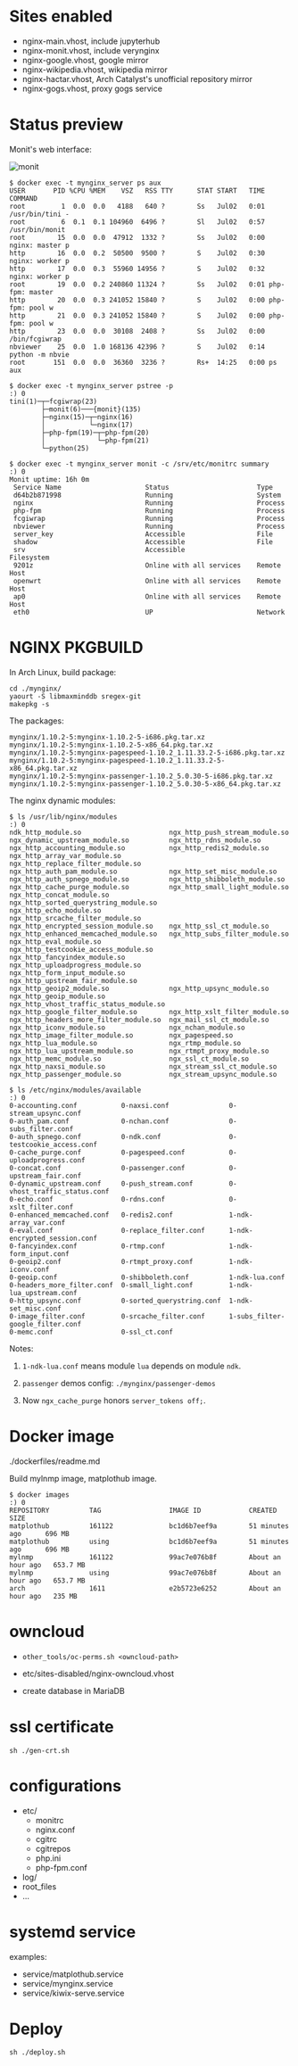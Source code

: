 Sites enabled
==============

* nginx-main.vhost, include jupyterhub
* nginx-monit.vhost, include verynginx
* nginx-google.vhost, google mirror
* nginx-wikipedia.vhost, wikipedia mirror
* nginx-hactar.vhost, Arch Catalyst's unofficial repository mirror
* nginx-gogs.vhost, proxy gogs service

Status preview
==============

Monit's web interface:

![monit](monit-works.png)

```shell
$ docker exec -t mynginx_server ps aux
USER       PID %CPU %MEM    VSZ   RSS TTY      STAT START   TIME COMMAND
root         1  0.0  0.0   4188   640 ?        Ss   Jul02   0:01 /usr/bin/tini -
root         6  0.1  0.1 104960  6496 ?        Sl   Jul02   0:57 /usr/bin/monit 
root        15  0.0  0.0  47912  1332 ?        Ss   Jul02   0:00 nginx: master p
http        16  0.0  0.2  50500  9500 ?        S    Jul02   0:30 nginx: worker p
http        17  0.0  0.3  55960 14956 ?        S    Jul02   0:32 nginx: worker p
root        19  0.0  0.2 240860 11324 ?        Ss   Jul02   0:01 php-fpm: master
http        20  0.0  0.3 241052 15840 ?        S    Jul02   0:00 php-fpm: pool w
http        21  0.0  0.3 241052 15840 ?        S    Jul02   0:00 php-fpm: pool w
http        23  0.0  0.0  30108  2408 ?        Ss   Jul02   0:00 /bin/fcgiwrap
nbviewer    25  0.0  1.0 168136 42396 ?        S    Jul02   0:14 python -m nbvie
root       151  0.0  0.0  36360  3236 ?        Rs+  14:25   0:00 ps aux

$ docker exec -t mynginx_server pstree -p                                          :) 0
tini(1)─┬─fcgiwrap(23)
        ├─monit(6)───{monit}(135)
        ├─nginx(15)─┬─nginx(16)
        │           └─nginx(17)
        ├─php-fpm(19)─┬─php-fpm(20)
        │             └─php-fpm(21)
        └─python(25)

$ docker exec -t mynginx_server monit -c /srv/etc/monitrc summary                  :) 0
Monit uptime: 16h 0m
 Service Name                     Status                      Type          
 d64b2b871998                     Running                     System        
 nginx                            Running                     Process       
 php-fpm                          Running                     Process       
 fcgiwrap                         Running                     Process       
 nbviewer                         Running                     Process       
 server_key                       Accessible                  File          
 shadow                           Accessible                  File          
 srv                              Accessible                  Filesystem    
 9201z                            Online with all services    Remote Host   
 openwrt                          Online with all services    Remote Host   
 ap0                              Online with all services    Remote Host   
 eth0                             UP                          Network       
```

NGINX PKGBUILD
==============

In Arch Linux, build package:

```shell
cd ./mynginx/
yaourt -S libmaxminddb sregex-git
makepkg -s
```
The packages:

```
mynginx/1.10.2-5:mynginx-1.10.2-5-i686.pkg.tar.xz
mynginx/1.10.2-5:mynginx-1.10.2-5-x86_64.pkg.tar.xz
mynginx/1.10.2-5:mynginx-pagespeed-1.10.2_1.11.33.2-5-i686.pkg.tar.xz
mynginx/1.10.2-5:mynginx-pagespeed-1.10.2_1.11.33.2-5-x86_64.pkg.tar.xz
mynginx/1.10.2-5:mynginx-passenger-1.10.2_5.0.30-5-i686.pkg.tar.xz
mynginx/1.10.2-5:mynginx-passenger-1.10.2_5.0.30-5-x86_64.pkg.tar.xz
```

The nginx dynamic modules:

```shell
$ ls /usr/lib/nginx/modules                                                           :) 0
ndk_http_module.so                      ngx_http_push_stream_module.so
ngx_dynamic_upstream_module.so          ngx_http_rdns_module.so
ngx_http_accounting_module.so           ngx_http_redis2_module.so
ngx_http_array_var_module.so            ngx_http_replace_filter_module.so
ngx_http_auth_pam_module.so             ngx_http_set_misc_module.so
ngx_http_auth_spnego_module.so          ngx_http_shibboleth_module.so
ngx_http_cache_purge_module.so          ngx_http_small_light_module.so
ngx_http_concat_module.so               ngx_http_sorted_querystring_module.so
ngx_http_echo_module.so                 ngx_http_srcache_filter_module.so
ngx_http_encrypted_session_module.so    ngx_http_ssl_ct_module.so
ngx_http_enhanced_memcached_module.so   ngx_http_subs_filter_module.so
ngx_http_eval_module.so                 ngx_http_testcookie_access_module.so
ngx_http_fancyindex_module.so           ngx_http_uploadprogress_module.so
ngx_http_form_input_module.so           ngx_http_upstream_fair_module.so
ngx_http_geoip2_module.so               ngx_http_upsync_module.so
ngx_http_geoip_module.so                ngx_http_vhost_traffic_status_module.so
ngx_http_google_filter_module.so        ngx_http_xslt_filter_module.so
ngx_http_headers_more_filter_module.so  ngx_mail_ssl_ct_module.so
ngx_http_iconv_module.so                ngx_nchan_module.so
ngx_http_image_filter_module.so         ngx_pagespeed.so
ngx_http_lua_module.so                  ngx_rtmp_module.so
ngx_http_lua_upstream_module.so         ngx_rtmpt_proxy_module.so
ngx_http_memc_module.so                 ngx_ssl_ct_module.so
ngx_http_naxsi_module.so                ngx_stream_ssl_ct_module.so
ngx_http_passenger_module.so            ngx_stream_upsync_module.so

$ ls /etc/nginx/modules/available                                                     :) 0
0-accounting.conf           0-naxsi.conf               0-stream_upsync.conf
0-auth_pam.conf             0-nchan.conf               0-subs_filter.conf
0-auth_spnego.conf          0-ndk.conf                 0-testcookie_access.conf
0-cache_purge.conf          0-pagespeed.conf           0-uploadprogress.conf
0-concat.conf               0-passenger.conf           0-upstream_fair.conf
0-dynamic_upstream.conf     0-push_stream.conf         0-vhost_traffic_status.conf
0-echo.conf                 0-rdns.conf                0-xslt_filter.conf
0-enhanced_memcached.conf   0-redis2.conf              1-ndk-array_var.conf
0-eval.conf                 0-replace_filter.conf      1-ndk-encrypted_session.conf
0-fancyindex.conf           0-rtmp.conf                1-ndk-form_input.conf
0-geoip2.conf               0-rtmpt_proxy.conf         1-ndk-iconv.conf
0-geoip.conf                0-shibboleth.conf          1-ndk-lua.conf
0-headers_more_filter.conf  0-small_light.conf         1-ndk-lua_upstream.conf
0-http_upsync.conf          0-sorted_querystring.conf  1-ndk-set_misc.conf
0-image_filter.conf         0-srcache_filter.conf      1-subs_filter-google_filter.conf
0-memc.conf                 0-ssl_ct.conf
```

Notes:

1. `1-ndk-lua.conf` means module `lua` depends on module `ndk`.

2. `passenger` demos config: `./mynginx/passenger-demos`

3. Now `ngx_cache_purge` honors `server_tokens off;`.


Docker image
============

./dockerfiles/readme.md

Build mylnmp image, matplothub image.

```shell
$ docker images                                                                       :) 0
REPOSITORY          TAG                 IMAGE ID            CREATED             SIZE
matplothub          161122              bc1d6b7eef9a        51 minutes ago      696 MB
matplothub          using               bc1d6b7eef9a        51 minutes ago      696 MB
mylnmp              161122              99ac7e076b8f        About an hour ago   653.7 MB
mylnmp              using               99ac7e076b8f        About an hour ago   653.7 MB
arch                1611                e2b5723e6252        About an hour ago   235 MB
```

owncloud
========

* `other_tools/oc-perms.sh <owncloud-path>`

* etc/sites-disabled/nginx-owncloud.vhost

* create database in MariaDB

ssl certificate
===============

```
sh ./gen-crt.sh
```

configurations
==============

* etc/
    - monitrc
    - nginx.conf
    - cgitrc     
    - cgitrepos
    - php.ini
    - php-fpm.conf
* log/
* root_files
* ...

systemd service
================

examples:

* service/matplothub.service
* service/mynginx.service
* service/kiwix-serve.service

Deploy
======

```
sh ./deploy.sh
```
